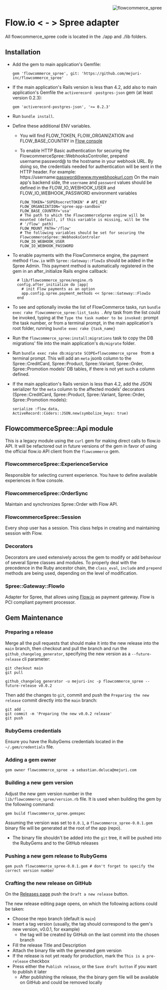 <img src="https://i.imgur.com/tov8bTw.png" alt="flowcommerce_spree" style="float:right">

# Flow.io < - > Spree adapter

All flowcommerce_spree code is located in the ./app and ./lib folders.

## Installation
- Add the gem to main application's Gemfile:

    ```
    gem 'flowcommerce_spree', git: 'https://github.com/mejuri-inc/flowcommerce_spree'
    ```

- If the main application's Rails version is less than 4.2, add also to main application's Gemfile the `activerecord
-postgres-json` gem (at least version 0.2.3):

    ```
    gem 'activerecord-postgres-json', '>= 0.2.3'
    ```

- Run `bundle install`.

- Define these additional ENV variables. 
  - You will find FLOW_TOKEN, FLOW_ORGANIZATION and FLOW_BASE_COUNTRY in [Flow 
  console](https://console.flow.io/org_account_name/organization/integrations)
  - To enable HTTP Basic authentication for securing the FlowcommerceSpree::WebhooksController, prepend 
    username:password@ to the hostname in your webhook URL. 
    By doing so, the credentials needed for authentication will be sent in the HTTP header.
    For example: https://username:password@www.mywebhookurl.com
    On the main app's backend side, the `username` and `password` values should be defined in the 
    FLOW_IO_WEBHOOK_USER and FLOW_IO_WEBHOOK_PASSWORD environment variables

    ```
    FLOW_TOKEN='SUPERsecretTOKEN' # API_KEY
    FLOW_ORGANIZATION='spree-app-sandbox'
    FLOW_BASE_COUNTRY='usa'
    # The path to which the FlowcommerceSpree engine will be mounted (default, if this variable is missing, will be the 
    # '/flow' path)
    FLOW_MOUNT_PATH='/flow'
    # The following variables should be set for securing the FlowcommerceSpree::WebhooksControler
    FLOW_IO_WEBHOOK_USER
    FLOW_IO_WEBHOOK_PASSWORD
    ```

- To enable payments with the FlowCommerce engine, the payment method `flow.io` with `Spree::Gateway::FlowIo` should be 
  added in the Spree Admin. This payment method is automatically registered in the gem in an after_initialize Rails 
  engine callback:

    ```
      # lib/flowcommerce_spree/engine.rb
      config.after_initialize do |app|
        # init Flow payments as an option
        app.config.spree.payment_methods << Spree::Gateway::FlowIo
      end
    ```

- To see and optionally invoke the list of FlowCommerce tasks, run `bundle exec rake flowcommerce_spree:list_tasks
`. Any task from the list could be invoked, typing at the `Type the task number to be invoked:` prompt the task
 number, or from a terminal prompt, in the main application's root folder,  running `bundle exec rake {task_name}` 
 
- Run the `flowcommerce_spree:install:migrations` task to copy the DB migrations' file into the main application's
 `db/migrate` folder. 

- Run `bundle exec rake db:migrate SCOPE=flowcommerce_spree
` from a terminal prompt. This will add an `meta` jsonb column to the Spree::CreditCard, Spree::Product, 
  Spree::Variant, Spree::Order, Spree::Promotion models' DB tables, if there is not yet such a column defined.

- If the main application's Rails version is less than 4.2, add the JSON serializer for the `meta` column to the
 affected models' decorators (Spree::CreditCard, Spree::Product, Spree::Variant, Spree::Order, Spree::Promotion models):
  
  `serialize :flow_data, ActiveRecord::Coders::JSON.new(symbolize_keys: true)`
 

## FlowcommerceSpree::Api module

This is a legacy module using the `curl` gem for making direct calls to flow.io API. It will be refactored out in 
future versions of the gem in favor of using the official flow.io API client from the `flowcommerce` gem.

### FlowcommerceSpree::ExperienceService

Responsible for selecting current experience. You have to define available experiences in flow console.

### FlowcommerceSpree::OrderSync

Maintain and synchronizes Spree::Order with Flow API.

### FlowcommerceSpree::Session

Every shop user has a session. This class helps in creating and maintaining session with Flow.

### Decorators

Decorators are used extensively across the gem to modify or add behaviour of several Spree classes and modules. To 
properly deal with the precedence in the Ruby ancestor chain, the `class_eval`, `include` and `prepend` methods are 
being used, depending on the level of modification.

### Spree::Gateway::FlowIo

Adapter for Spree, that allows using [Flow.io](https://www.flow.io) as payment gateway. 
Flow is PCI compliant payment processor.


## Gem Maintenance

### Preparing a release

Merge all the pull requests that should make it into the new release into the `main` branch, then checkout and pull the 
branch and run the `github_changelog_generator`, specifying the new version as a `--future-release` cli parameter:

```
git checkout main
git pull

github_changelog_generator -u mejuri-inc -p flowcommerce_spree --future-release v0.0.2
```

Then add the changes to `git`, commit and push the `Preparing the new release` commit directly into the `main` branch:

```
git add .
git commit -m 'Preparing the new v0.0.2 release'
git push
```

### RubyGems credentials

Ensure you have the RubyGems credentials located in the `~/.gem/credentials` file.

### Adding a gem owner

```
gem owner flowcommerce_spree -a sebastian.deluca@mejuri.com
```

### Building a new gem version

Adjust the new gem version number in the `lib/flowcommerce_spree/version.rb` file. It is used when building the gem 
by the following command:

```
gem build flowcommerce_spree.gemspec
```

Assuming the version was set to `0.0.1`, 
a `flowcommerce_spree-0.0.1.gem` binary file will be generated at the root of the app (repo).

- The binary file shouldn't be added into the `git` tree, it will be pushed into the RubyGems and to the GitHub releases

### Pushing a new gem release to RubyGems

```
gem push flowcommerce_spree-0.0.1.gem # don't forget to specify the correct version number
```

### Crafting the new release on GitHub

On the [Releases page](https://github.com/mejuri-inc/flowcommerce_spree/releases) push the `Draft a new release` button.

The new release editing page opens, on which the following actions could be taken:

- Choose the repo branch (default is `main`)
- Insert a tag version (usually, the tag should correspond to the gem's new version, v0.0.1, for example)
    - the tag will be created by GitHub on the last commit into the chosen branch
- Fill the release Title and Description
- Attach the binary file with the generated gem version
- If the release is not yet ready for production, mark the `This is a pre-release` checkbox
- Press either the `Publish release`, or the `Save draft button` if you want to publish it later
    - After publishing the release, the the binary gem file will be available on GitHub and could be removed locally

